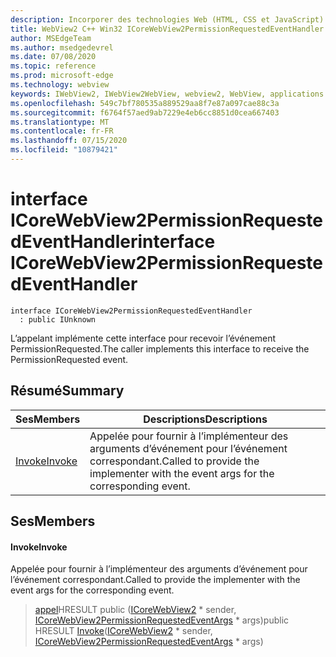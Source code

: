 ```yaml
---
description: Incorporer des technologies Web (HTML, CSS et JavaScript) dans vos applications natives avec le contrôle Microsoft Edge WebView2
title: WebView2 C++ Win32 ICoreWebView2PermissionRequestedEventHandler
author: MSEdgeTeam
ms.author: msedgedevrel
ms.date: 07/08/2020
ms.topic: reference
ms.prod: microsoft-edge
ms.technology: webview
keywords: IWebView2, IWebView2WebView, webview2, WebView, applications Win32, Win32, Edge, ICoreWebView2, ICoreWebView2Controller, contrôle de navigateur, html Edge, ICoreWebView2PermissionRequestedEventHandler
ms.openlocfilehash: 549c7bf780535a889529aa8f7e87a097cae88c3a
ms.sourcegitcommit: f6764f57aed9ab7229e4eb6cc8851d0cea667403
ms.translationtype: MT
ms.contentlocale: fr-FR
ms.lasthandoff: 07/15/2020
ms.locfileid: "10879421"
---
```

# <span data-ttu-id="56763-104">interface ICoreWebView2PermissionRequestedEventHandler</span><span class="sxs-lookup"><span data-stu-id="56763-104">interface ICoreWebView2PermissionRequestedEventHandler</span></span> 

```
interface ICoreWebView2PermissionRequestedEventHandler
  : public IUnknown
```

<span data-ttu-id="56763-105">L’appelant implémente cette interface pour recevoir l’événement PermissionRequested.</span><span class="sxs-lookup"><span data-stu-id="56763-105">The caller implements this interface to receive the PermissionRequested event.</span></span>

## <span data-ttu-id="56763-106">Résumé</span><span class="sxs-lookup"><span data-stu-id="56763-106">Summary</span></span>

 <span data-ttu-id="56763-107">Ses</span><span class="sxs-lookup"><span data-stu-id="56763-107">Members</span></span>                        | <span data-ttu-id="56763-108">Descriptions</span><span class="sxs-lookup"><span data-stu-id="56763-108">Descriptions</span></span>
--------------------------------|---------------------------------------------
[<span data-ttu-id="56763-109">Invoke</span><span class="sxs-lookup"><span data-stu-id="56763-109">Invoke</span></span>](#invoke) | <span data-ttu-id="56763-110">Appelée pour fournir à l’implémenteur des arguments d’événement pour l’événement correspondant.</span><span class="sxs-lookup"><span data-stu-id="56763-110">Called to provide the implementer with the event args for the corresponding event.</span></span>

## <span data-ttu-id="56763-111">Ses</span><span class="sxs-lookup"><span data-stu-id="56763-111">Members</span></span>

#### <span data-ttu-id="56763-112">Invoke</span><span class="sxs-lookup"><span data-stu-id="56763-112">Invoke</span></span> 

<span data-ttu-id="56763-113">Appelée pour fournir à l’implémenteur des arguments d’événement pour l’événement correspondant.</span><span class="sxs-lookup"><span data-stu-id="56763-113">Called to provide the implementer with the event args for the corresponding event.</span></span>

> <span data-ttu-id="56763-114">[appel](#invoke)HRESULT public ([ICoreWebView2](icorewebview2.md) \* sender, [ICoreWebView2PermissionRequestedEventArgs](icorewebview2permissionrequestedeventargs.md) \* args)</span><span class="sxs-lookup"><span data-stu-id="56763-114">public HRESULT [Invoke](#invoke)([ICoreWebView2](icorewebview2.md) \* sender, [ICoreWebView2PermissionRequestedEventArgs](icorewebview2permissionrequestedeventargs.md) \* args)</span></span>


